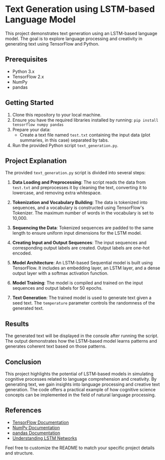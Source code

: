# Text Generation using LSTM-based Language Model

This project demonstrates text generation using an LSTM-based language model. The goal is to explore language processing and creativity in generating text using TensorFlow and Python.

## Prerequisites

- Python 3.x
- TensorFlow 2.x
- NumPy
- pandas

## Getting Started

1. Clone this repository to your local machine.
2. Ensure you have the required libraries installed by running: `pip install tensorflow numpy pandas`
3. Prepare your data:
   - Create a text file named `test.txt` containing the input data (plot summaries, in this case) separated by tabs.
4. Run the provided Python script `text_generation.py`.

## Project Explanation

The provided `text_generation.py` script is divided into several steps:

1. **Data Loading and Preprocessing**: The script reads the data from `test.txt` and preprocesses it by cleaning the text, converting it to lowercase, and removing extra whitespace.

2. **Tokenization and Vocabulary Building**: The data is tokenized into sequences, and a vocabulary is constructed using TensorFlow's Tokenizer. The maximum number of words in the vocabulary is set to 10,000.

3. **Sequencing the Data**: Tokenized sequences are padded to the same length to ensure uniform input dimensions for the LSTM model.

4. **Creating Input and Output Sequences**: The input sequences and corresponding output labels are created. Output labels are one-hot encoded.

5. **Model Architecture**: An LSTM-based Sequential model is built using TensorFlow. It includes an embedding layer, an LSTM layer, and a dense output layer with a softmax activation function.

6. **Model Training**: The model is compiled and trained on the input sequences and output labels for 50 epochs.

7. **Text Generation**: The trained model is used to generate text given a seed text. The `temperature` parameter controls the randomness of the generated text.

## Results

The generated text will be displayed in the console after running the script. The output demonstrates how the LSTM-based model learns patterns and generates coherent text based on those patterns.

## Conclusion

This project highlights the potential of LSTM-based models in simulating cognitive processes related to language comprehension and creativity. By generating text, we gain insights into language processing and creative text generation. The code offers a practical example of how cognitive science concepts can be implemented in the field of natural language processing.

## References

- [TensorFlow Documentation](https://www.tensorflow.org/)
- [NumPy Documentation](https://numpy.org/doc/stable/)
- [pandas Documentation](https://pandas.pydata.org/docs/)
- [Understanding LSTM Networks](https://colah.github.io/posts/2015-08-Understanding-LSTMs/)

Feel free to customize the README to match your specific project details and structure.
